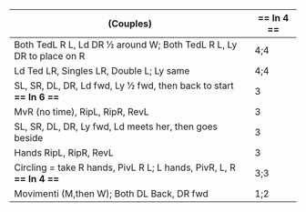 |(Couples) | == In 4 == |
|----|-----|
|Both TedL R L, Ld DR ½ around W; Both TedL R L, Ly DR to place on R |4;4|
|Ld Ted LR, Singles LR, Double L; Ly same |4;4|
|SL, SR, DL, DR, Ld fwd, Ly ½ fwd, then back to start **== In 6 ==** |3|
|MvR (no time), RipL, RipR, RevL |3|
|SL, SR, DL, DR, Ly fwd, Ld meets her, then goes beside |3|
|Hands RipL, RipR, RevL |3| 
|Circling = take R hands, PivL R L; L hands, PivR, L, R **== In 4 ==** |3;3|
|Movimenti (M,then W); Both DL Back, DR fwd |1;2|
